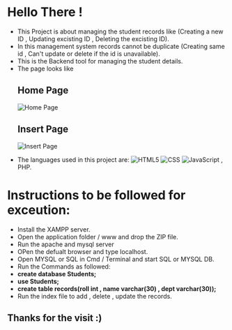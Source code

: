 # Hello There !
<ul>
<li>This Project is about managing the student records like (Creating a new ID , Updating excisting ID , Deleting the excisting ID). </li>
<li>In this management system records cannot be duplicate (Creating same id , Can't update or delete if the id is unavailable).</li>
<li>This is the Backend tool for managing the student details.</li>
<li>The page looks like </li>

   <h2>Home Page</h2>
   
   ![Home Page](https://user-images.githubusercontent.com/119097614/221812816-25abe79b-68b6-4dfb-b25a-5aa4c832f7c8.jpeg)
  
  <h2>Insert Page</h2>
  
  ![Insert Page](https://user-images.githubusercontent.com/58801238/221770485-f0251694-651f-48f0-ab96-26b63b505d2e.jpeg)
</ul>

- The languages used in this project are: ![HTML5](https://img.shields.io/badge/-HTML5-333333?style=flat&logo=HTML5)
![CSS](https://img.shields.io/badge/-CSS-333333?style=flat&logo=CSS3&logoColor=1572B6)
![JavaScript](https://img.shields.io/badge/-JavaScript-333333?style=flat&logo=javascript) , PHP.

<h1>Instructions to be followed for exceution: </h1>
<ul>
<li>Install the XAMPP server.</li>
<li>Open the application folder / www and drop the ZIP file.</li>
<li>Run the apache and mysql server</li>
<li>OPen the defualt browser and type localhost.</li>
<li>Open MYSQL or SQL in Cmd / Terminal and start SQL or MYSQL DB.</li>
<li>Run the Commands as followed: </li>
<li><b>create database Students;</b></li>
<li><b>use Students;</b></li>
<li><b>create table records(roll int , name varchar(30) , dept varchar(30));</b></li>
<li>Run the index file to add , delete , update the records.</li>
</ul>
<h2>Thanks for the visit :)</h2>

